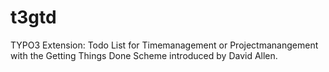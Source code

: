 # t3gtd
TYPO3 Extension: Todo List for Timemanagement or Projectmanangement with the Getting Things Done Scheme introduced by David Allen.
